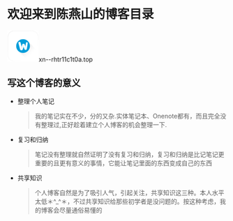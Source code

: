 # 欢迎来到陈燕山的博客目录
![alt blog](https://github.com/chenyanshan/images/blob/master/git/blog.png?raw=true)xn--rhtr11c1t0a.top

## 写这个博客的意义

- 整理个人笔记
	> 我的笔记实在不少，分的又杂.实体笔记本、Onenote都有，而且完全没有整理过,正好趁着建立个人博客的机会整理一下.
	
- 复习和归纳
	> 笔记没有整理就自然证明了没有复习和归纳，复习和归纳是比记笔记更重要的且更有意义的事情，它能让笔记里面的东西变成自己的东西
		
- 共享知识
	> 个人博客自然是为了吸引人气，引起关注，共享知识这三种。本人水平太低＊^_^＊，不过共享知识给那些初学者是没问题的。按这种考虑，我的博客会尽量通俗易懂的

